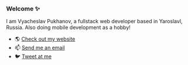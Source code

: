 ### Welcome ✨

I am Vyacheslav Pukhanov, a fullstack web developer based in Yaroslavl, Russia. Also doing mobile development as a hobby!

- 🌎 [Check out my website](https://pukhanov.ru)
- 📫 [Send me an email](mailto:vyacheslav@pukhanov.ru)
- 🐦 [Tweet at me](https://twitter.com/vpukhanov)

<!--
**vpukhanov/vpukhanov** is a ✨ _special_ ✨ repository because its `README.md` (this file) appears on your GitHub profile.

Here are some ideas to get you started:

- 🔭 I’m currently working on ...
- 🌱 I’m currently learning ...
- 👯 I’m looking to collaborate on ...
- 🤔 I’m looking for help with ...
- 💬 Ask me about ...
- 📫 How to reach me: ...
- 😄 Pronouns: ...
- ⚡ Fun fact: ...
-->
